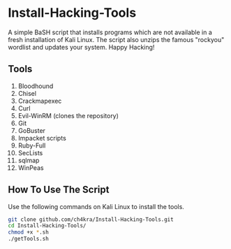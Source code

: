 # Install-Hacking-Tools 
A simple BaSH script that installs programs which are not available in a fresh installation of Kali Linux. The script also unzips the famous "rockyou" wordlist and updates your system. Happy Hacking! 

## Tools
1. Bloodhound
2. Chisel 
3. Crackmapexec
4. Curl
5. Evil-WinRM (clones the repository)
6. Git
7. GoBuster
8. Impacket scripts
9. Ruby-Full
10. SecLists
11. sqlmap
12. WinPeas

## How To Use The Script
Use the following commands on Kali Linux to install the tools.

```bash
git clone github.com/ch4kra/Install-Hacking-Tools.git
cd Install-Hacking-Tools/
chmod +x *.sh 
./getTools.sh
```
